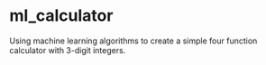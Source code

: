 # ml_calculator
Using machine learning algorithms to create a simple four function calculator with 3-digit integers. 

